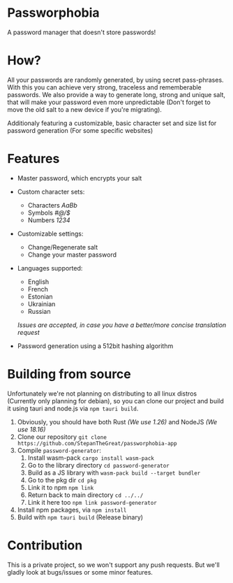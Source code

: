 # Passworphobia
A password manager that doesn't store passwords!

# How?
All your passwords are randomly generated, by using secret pass-phrases. With this you can achieve very strong, traceless and rememberable passwords.
We also provide a way to generate long, strong and unique salt, that will make your password even more unpredictable (Don't forget to move the old salt to a new device if you're migrating).

Additionaly featuring a customizable, basic character set and size list for password generation (For some specific websites)

# Features
- Master password, which encrypts your salt
- Custom character sets: 
    - Characters *AaBb*
    - Symbols *#@/$*
    - Numbers *1234*
- Customizable settings:
    - Change/Regenerate salt
    - Change your master password
- Languages supported:
    - English
    - French
    - Estonian
    - Ukrainian
    - Russian
    
    *Issues are accepted, in case you have a better/more concise translation request*
- Password generation using a 512bit hashing algorithm

# Building from source
Unfortunately we're not planning on distributing to all linux distros (Currently only planning for debian), so you can clone our project and build it
using tauri and node.js via `npm tauri build`.

1. Obviously, you should have both Rust *(We use 1.26)* and NodeJS *(We use 18.16)*
2. Clone our repository `git clone https://github.com/StepanTheGreat/passworphobia-app`
3. Compile `password-generator`:
    1. Install wasm-pack `cargo install wasm-pack`
    2. Go to the library directory `cd password-generator`
    3. Build as a JS library with `wasm-pack build --target bundler`
    4. Go to the pkg dir `cd pkg`
    5. Link it to npm `npm link`
    6. Return back to main directory `cd ../../`
    7. Link it here too `npm link password-generator`
4. Install npm packages, via `npm install`
5. Build with `npm tauri build` (Release binary)

# Contribution
This is a private project, so we won't support any push requests. But we'll gladly look at bugs/issues or some minor features.
